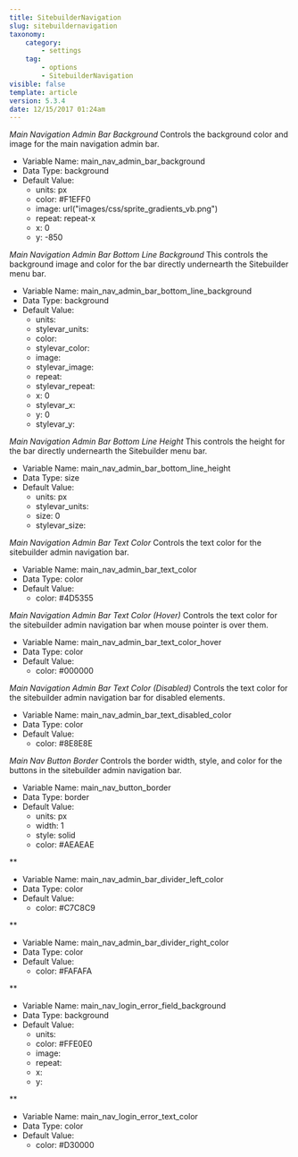 ```yaml
---
title: SitebuilderNavigation
slug: sitebuildernavigation
taxonomy:
    category:
        - settings
    tag:
        - options
        - SitebuilderNavigation
visible: false
template: article
version: 5.3.4
date: 12/15/2017 01:24am
---
```


<section class='option'>

*Main Navigation Admin Bar Background*
Controls the background color and image for the main navigation admin bar.



- Variable Name: main_nav_admin_bar_background
- Data Type: background
- Default Value: 
	- units: px
	- color: #F1EFF0
	- image: url("images/css/sprite_gradients_vb.png")
	- repeat: repeat-x
	- x: 0
	- y: -850


</section>
<section class='option'>

*Main Navigation Admin Bar Bottom Line Background*
This controls the background image and color for the bar directly undernearth the Sitebuilder menu bar.



- Variable Name: main_nav_admin_bar_bottom_line_background
- Data Type: background
- Default Value: 
	- units: 
	- stylevar_units: 
	- color: 
	- stylevar_color: 
	- image: 
	- stylevar_image: 
	- repeat: 
	- stylevar_repeat: 
	- x: 0
	- stylevar_x: 
	- y: 0
	- stylevar_y: 


</section>
<section class='option'>

*Main Navigation Admin Bar Bottom Line Height*
This controls the height for the bar directly undernearth the Sitebuilder menu bar.



- Variable Name: main_nav_admin_bar_bottom_line_height
- Data Type: size
- Default Value: 
	- units: px
	- stylevar_units: 
	- size: 0
	- stylevar_size: 


</section>
<section class='option'>

*Main Navigation Admin Bar Text Color*
Controls the text color for the sitebuilder admin navigation bar.



- Variable Name: main_nav_admin_bar_text_color
- Data Type: color
- Default Value: 
	- color: #4D5355


</section>
<section class='option'>

*Main Navigation Admin Bar Text Color (Hover)*
Controls the text color for the sitebuilder admin navigation bar when mouse pointer is over them.



- Variable Name: main_nav_admin_bar_text_color_hover
- Data Type: color
- Default Value: 
	- color: #000000


</section>
<section class='option'>

*Main Navigation Admin Bar Text Color (Disabled)*
Controls the text color for the sitebuilder admin navigation bar for disabled elements.



- Variable Name: main_nav_admin_bar_text_disabled_color
- Data Type: color
- Default Value: 
	- color: #8E8E8E


</section>
<section class='option'>

*Main Nav Button Border*
Controls the border width, style, and color for the buttons in the sitebuilder admin navigation bar.



- Variable Name: main_nav_button_border
- Data Type: border
- Default Value: 
	- units: px
	- width: 1
	- style: solid
	- color: #AEAEAE


</section>
<section class='option'>

**




- Variable Name: main_nav_admin_bar_divider_left_color
- Data Type: color
- Default Value: 
	- color: #C7C8C9


</section>
<section class='option'>

**




- Variable Name: main_nav_admin_bar_divider_right_color
- Data Type: color
- Default Value: 
	- color: #FAFAFA


</section>
<section class='option'>

**




- Variable Name: main_nav_login_error_field_background
- Data Type: background
- Default Value: 
	- units: 
	- color: #FFE0E0
	- image: 
	- repeat: 
	- x: 
	- y: 


</section>
<section class='option'>

**




- Variable Name: main_nav_login_error_text_color
- Data Type: color
- Default Value: 
	- color: #D30000


</section>
